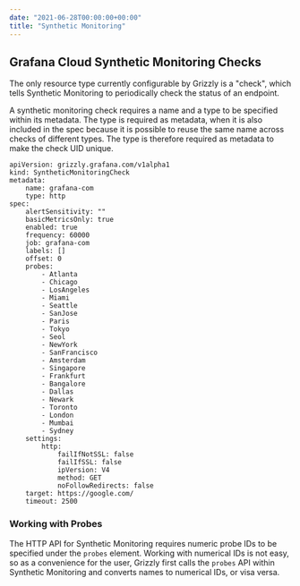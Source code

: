 ```yaml
---
date: "2021-06-28T00:00:00+00:00"
title: "Synthetic Monitoring"
---
```

## Grafana Cloud Synthetic Monitoring Checks
The only resource type currently configurable by Grizzly is a "check", which
tells Synthetic Monitoring to periodically check the status of an endpoint.

A synthetic monitoring check requires a name and a type to be specified within
its metadata. The type is required as metadata, when it is also included in
the spec because it is possible to reuse the same name across checks of
different types. The type is therefore required as metadata to make the check
UID unique.

```
apiVersion: grizzly.grafana.com/v1alpha1
kind: SyntheticMonitoringCheck
metadata:
    name: grafana-com
    type: http
spec:
    alertSensitivity: ""
    basicMetricsOnly: true
    enabled: true
    frequency: 60000
    job: grafana-com
    labels: []
    offset: 0
    probes:
        - Atlanta
        - Chicago
        - LosAngeles
        - Miami
        - Seattle
        - SanJose
        - Paris
        - Tokyo
        - Seol
        - NewYork
        - SanFrancisco
        - Amsterdam
        - Singapore
        - Frankfurt
        - Bangalore
        - Dallas
        - Newark
        - Toronto
        - London
        - Mumbai
        - Sydney
    settings:
        http:
            failIfNotSSL: false
            failIfSSL: false
            ipVersion: V4
            method: GET
            noFollowRedirects: false
    target: https://google.com/
    timeout: 2500
```

### Working with Probes
The HTTP API for Synthetic Monitoring requires numeric probe IDs to be
specified under the `probes` element. Working with numerical IDs is not
easy, so as a convenience for the user, Grizzly first calls the `probes`
API within Synthetic Monitoring and converts names to numerical IDs, or
visa versa.
